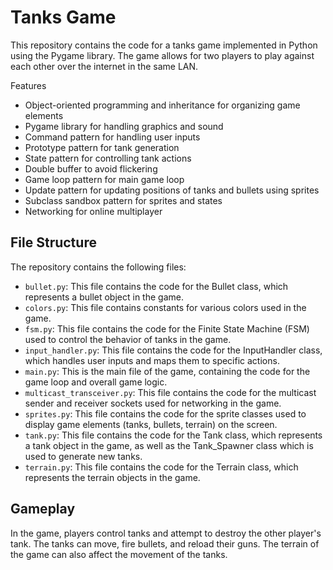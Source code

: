 # **Tanks Game**
This repository contains the code for a tanks game implemented in Python using the Pygame library.
The game allows for two players to play against each other over the internet in the same LAN.

Features
- Object-oriented programming and inheritance for organizing game elements
- Pygame library for handling graphics and sound
- Command pattern for handling user inputs
- Prototype pattern for tank generation
- State pattern for controlling tank actions
- Double buffer to avoid flickering
- Game loop pattern for main game loop
- Update pattern for updating positions of tanks and bullets using sprites
- Subclass sandbox pattern for sprites and states
- Networking for online multiplayer

## File Structure
The repository contains the following files:

- `bullet.py`: This file contains the code for the Bullet class, which represents a bullet object in the game.
- `colors.py`: This file contains constants for various colors used in the game.
- `fsm.py`: This file contains the code for the Finite State Machine (FSM) used to control the behavior of tanks in the game.
- `input_handler.py`: This file contains the code for the InputHandler class, which handles user inputs and maps them to specific actions.
- `main.py`: This is the main file of the game, containing the code for the game loop and overall game logic.
- `multicast_transceiver.py`: This file contains the code for the multicast sender and receiver sockets used for networking in the game.
- `sprites.py`: This file contains the code for the sprite classes used to display game elements (tanks, bullets, terrain) on the screen.
- `tank.py`: This file contains the code for the Tank class, which represents a tank object in the game, as well as the Tank_Spawner class which is used to generate new tanks.
- `terrain.py`: This file contains the code for the Terrain class, which represents the terrain objects in the game.

## Gameplay
In the game, players control tanks and attempt to destroy the other player's tank. The tanks can move, fire bullets, and reload their guns. The terrain of the game can also affect the movement of the tanks.

